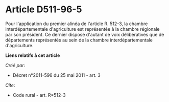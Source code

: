 # Article D511-96-5

Pour l'application du premier alinéa de l'article R. 512-3, la chambre interdépartementale d'agriculture est représentée à la
chambre régionale par son président. Ce dernier dispose d'autant de voix délibératives que de départements représentés au
sein de la chambre interdépartementale d'agriculture.

**Liens relatifs à cet article**

_Créé par_:

  - Décret n°2011-596 du 25 mai 2011 - art. 3

_Cite_:

  - Code rural - art. R*512-3
